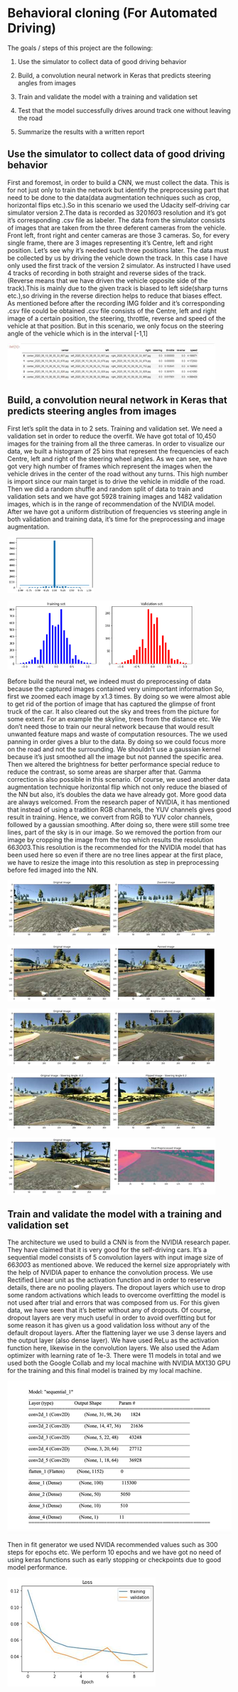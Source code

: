 # Behavioral cloning (For Automated Driving)

The goals / steps of this project are the following:

1. Use the simulator to collect data of good driving behavior

2. Build, a convolution neural network in Keras that predicts steering angles from images

3. Train and validate the model with a training and validation set

4. Test that the model successfully drives around track one without leaving the road

5. Summarize the results with a written report


## Use the simulator to collect data of good driving behavior

First and foremost, in order to build a CNN, we must collect the data. This is for not just only to train the network but identify the preprocessing part that need to be done to the data(data augmentation techniques such as crop, horizontal flips etc.).So in this scenario we used the Udacity self-driving car simulator version 2.The data is recorded as 320*160*3 resolution and it’s got it’s corresponding .csv file as labeler. The data from the simulator consists of images that are taken from the three deferent cameras from the vehicle. Front left, front right and center cameras are those 3 cameras. So, for every single frame, there are 3 images representing it’s Centre, left and right position. Let’s see why it’s needed such three positions later. The data must be collected by us by driving the vehicle down the track. In this case I have only used the first track of the version 2 simulator. As instructed I have used 4 tracks of recording in both straight and reverse sides of the track.(Reverse means that we have driven the vehicle opposite side of the track).This is mainly due to the given track is biased to left side(sharp turns etc.),so driving in the reverse direction helps to reduce that biases effect. As mentioned before after the recording IMG folder and it’s corresponding .csv file could be obtained .csv file consists of the Centre, left and right image of a certain position, the steering, throttle, reverse and speed of the vehicle at that position. But in this scenario, we only focus on the steering angle of the vehicle which is in the interval [-1,1]

![](/README/Picture1.png)

## Build, a convolution neural network in Keras that predicts steering angles from images 
 
First let’s split the data in to 2 sets. Training and validation set. We need a validation set in order to reduce the overfit. We have got total of 10,450 images for the training from all the three cameras. In order to visualize our data, we built a histogram of 25 bins that represent the frequencies of each Centre, left and right of the steering wheel angles. As we can see, we have got very high number of frames which represent the images when the vehicle drives in the center of the road without any turns. This high number is import since our main target is to drive the vehicle in middle of the road. Then we did a random shuffle and random split of data to train and validation sets and we have got 5928 training images and 1482 validation images, which is in the range of recommendation of the NVIDIA model. After we have got a uniform distribution of frequencies vs steering angle in both validation and training data, it’s time for the preprocessing and image augmentation.  


![Balanced Dataset (Inspired by Gausssian Distribution)](/README/Picture2png.png)

![](/README/Picture3.png)


Before build the neural net, we indeed must do preprocessing of data because the captured images contained very unimportant information So, first we zoomed each image by x1.3 times. By doing so we were almost able to get rid of the portion of image that has captured the glimpse of front truck of the car. It also cleared out the sky and trees from the picture for some extent. For an example the skyline, trees from the distance etc. We don’t need those to train our neural network because that would result unwanted feature maps and waste of computation resources. The we used panning in order gives a blur to the data. By doing so we could focus more on the road and not the surrounding. We shouldn’t use a gaussian kernel because it’s just smoothed all the image but not panned the specific area. Then we altered the brightness for better performance special reduce to reduce the contrast, so some areas are sharper after that. Gamma correction is also possible in this scenario. Of course, we used another data augmentation technique horizontal flip which not only reduce the biased of the NN but also, it’s doubles the data we have already got. More good data are always welcomed. From the research paper of NVIDIA, it has mentioned that instead of using a tradition RGB channels, the YUV channels gives good result in training. Hence, we convert from RGB to YUV color channels, followed by a gaussian smoothing. After doing so, there were still some tree lines, part of the sky is in our image. So we removed the portion from our image by cropping the image from the top which results the resolution 66*300*3.This resolution is the recommended for the NVIDIA model that has been used here so even if there are no tree lines appear at the first place, we have to resize the image into this resolution as step in preprocessing before fed imaged into the NN. 

![](/README/Picture4.png)

![](/README/Picture5.png)

![](/README/Picture6png.png)

![](/README/Picture7.png)

![](/README/Picture8png.png)

## Train and validate the model with a training and validation set 
 
The architecture we used to build a CNN is from the NVIDIA research paper. They have claimed that it is very good for the self-driving cars. It’s a sequential model consists of 5 convolution layers with input image size of 66*300*3 as mentioned above. We reduced the kernel size appropriately with the help of NVIDIA paper to enhance the convolution process. We use Rectified Linear unit as the activation function and in order to reserve details, there are no pooling players. The dropout layers which use to drop some random activations which leads to overcome overfitting the model is not used after trial and errors that was composed from us. For this given data, we have seen that it’s better without any of dropouts. Of course, dropout layers are very much useful in order to avoid overfitting but for some reason it has given us a good validation loss without any of the default dropout layers. After the flattening layer we use 3 dense layers and the output layer (also dense layer). We have used ReLu as the activation function here, likewise in the convolution layers. We also used the Adam optimizer with learning rate of 1e-3. There were 11 models in total and we used both the Google Collab and my local machine with NVIDIA MX130 GPU for the training and this final model is trained by my local machine. 


![](/README/Picture9.png)


Then in fit generator we used NVIDA recommended values such as 300 steps for epochs etc. We perform 10 epochs and we have got no need of using keras functions such as early stopping or checkpoints due to good model performance. 

![](/README/Picture8.png)
